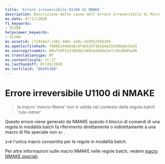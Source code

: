 ```yaml
---
title: 'Errore irreversibile U1100 di NMAKE '
description: Descrizione delle cause dell'errore irreversibile di Microsoft NMAKE U1100.
ms.date: 07/17/2020
f1_keywords:
- U1100
helpviewer_keywords:
- U1100
ms.assetid: c71910a7-c581-4d9c-a38c-d2d557d56289
ms.openlocfilehash: f908514469a6c9fdb53df3b2bded1b30bddc5a41
ms.sourcegitcommit: 00af3df3331854b23693ee844e5e7c10c8b05a90
ms.translationtype: MT
ms.contentlocale: it-IT
ms.lasthandoff: 07/20/2020
ms.locfileid: "86491388"
---
```

# <a name="nmake-fatal-error-u1100"></a>Errore irreversibile U1100 di NMAKE 

> la macro '*macro-Name*' non è valida nel contesto della regola batch '*rule-name*'

Questo errore viene generato da NMAKE quando il blocco di comandi di una regola in modalità batch fa riferimento direttamente o indirettamente a una macro di file speciale non `$<` .

`$<`è l'unica macro consentita per le regole in modalità batch.

Per altre informazioni sulle macro NMAKE nelle regole batch, vedere [macro NMAKE speciali](../../build/reference/special-nmake-macros.md).

